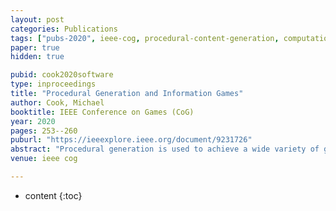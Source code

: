 ```yaml
---
layout: post
categories: Publications
tags: ["pubs-2020", ieee-cog, procedural-content-generation, computational-creativity, information-games]
paper: true
hidden: true

pubid: cook2020software
type: inproceedings
title: "Procedural Generation and Information Games"
author: Cook, Michael
booktitle: IEEE Conference on Games (CoG)
year: 2020
pages: 253--260
puburl: "https://ieeexplore.ieee.org/document/9231726"
abstract: "Procedural generation is used to achieve a wide variety of game design goals, and has led to the creation of several game subgenres by injecting variance, surprise or unpredictability into otherwise static designs. Information games are a type of mystery game in which the player is tasked with gathering knowledge and developing an understanding of an event or system. Their reliance on player knowledge leaves them vulnerable to spoilers and hard to replay. In this paper we introduce the notion of a generative forensics game, a subgenre of information games that challenge the player to understand the output of a generative system, and present two examples."
venue: ieee cog

---
```


* content
{:toc}

